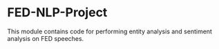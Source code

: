 # FED-NLP-Project

This module contains code for performing entity analysis and sentiment analysis on FED speeches.

